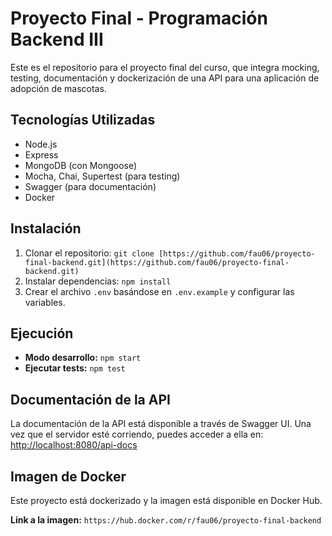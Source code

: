 # Proyecto Final - Programación Backend III

Este es el repositorio para el proyecto final del curso, que integra mocking, testing, documentación y dockerización de una API para una aplicación de adopción de mascotas.

## Tecnologías Utilizadas

- Node.js
- Express
- MongoDB (con Mongoose)
- Mocha, Chai, Supertest (para testing)
- Swagger (para documentación)
- Docker

## Instalación

1. Clonar el repositorio: `git clone [https://github.com/fau06/proyecto-final-backend.git](https://github.com/fau06/proyecto-final-backend.git)`
2. Instalar dependencias: `npm install`
3. Crear el archivo `.env` basándose en `.env.example` y configurar las variables.

## Ejecución

- **Modo desarrollo:** `npm start`
- **Ejecutar tests:** `npm test`

## Documentación de la API

La documentación de la API está disponible a través de Swagger UI. Una vez que el servidor esté corriendo, puedes acceder a ella en:
[http://localhost:8080/api-docs](http://localhost:8080/api-docs)

## Imagen de Docker

Este proyecto está dockerizado y la imagen está disponible en Docker Hub.

**Link a la imagen:** `https://hub.docker.com/r/fau06/proyecto-final-backend`